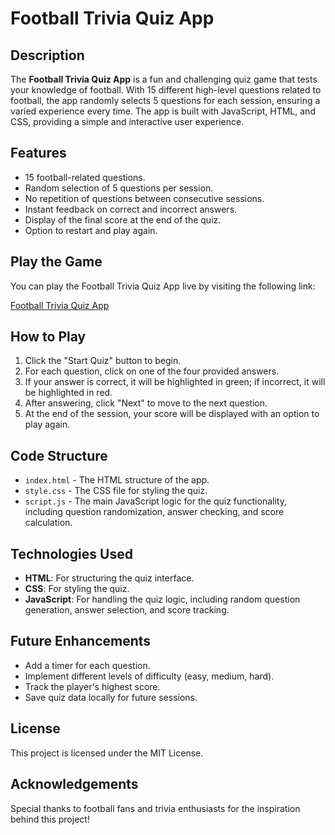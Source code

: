 # Football Trivia Quiz App

## Description
The **Football Trivia Quiz App** is a fun and challenging quiz game that tests your knowledge of football.
With 15 different high-level questions related to football, the app randomly selects 5 questions for each session, ensuring a varied experience every time.
The app is built with JavaScript, HTML, and CSS, providing a simple and interactive user experience.

## Features
- 15 football-related questions.
- Random selection of 5 questions per session.
- No repetition of questions between consecutive sessions.
- Instant feedback on correct and incorrect answers.
- Display of the final score at the end of the quiz.
- Option to restart and play again.

## Play the Game

You can play the Football Trivia Quiz App live by visiting the following link:

[Football Trivia Quiz App](https://yonatandudai.github.io/Football-Quiz-App/)

## How to Play

1. Click the "Start Quiz" button to begin.
2. For each question, click on one of the four provided answers.
3. If your answer is correct, it will be highlighted in green; if incorrect, it will be highlighted in red.
4. After answering, click "Next" to move to the next question.
5. At the end of the session, your score will be displayed with an option to play again.

## Code Structure

- `index.html` - The HTML structure of the app.
- `style.css` - The CSS file for styling the quiz.
- `script.js` - The main JavaScript logic for the quiz functionality, including question randomization, answer checking, and score calculation.

## Technologies Used
- **HTML**: For structuring the quiz interface.
- **CSS**: For styling the quiz.
- **JavaScript**: For handling the quiz logic, including random question generation, answer selection, and score tracking.

## Future Enhancements
- Add a timer for each question.
- Implement different levels of difficulty (easy, medium, hard).
- Track the player's highest score.
- Save quiz data locally for future sessions.

## License
This project is licensed under the MIT License.

## Acknowledgements
Special thanks to football fans and trivia enthusiasts for the inspiration behind this project!

